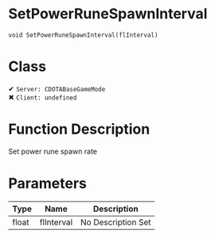 # SetPowerRuneSpawnInterval
```
void SetPowerRuneSpawnInterval(flInterval)
```
# Class
✔ `Server: CDOTABaseGameMode`  
✖ `Client: undefined`  

# Function Description
Set power rune spawn rate
# Parameters
Type|Name|Description
--|--|--
float|flInterval|No Description Set

